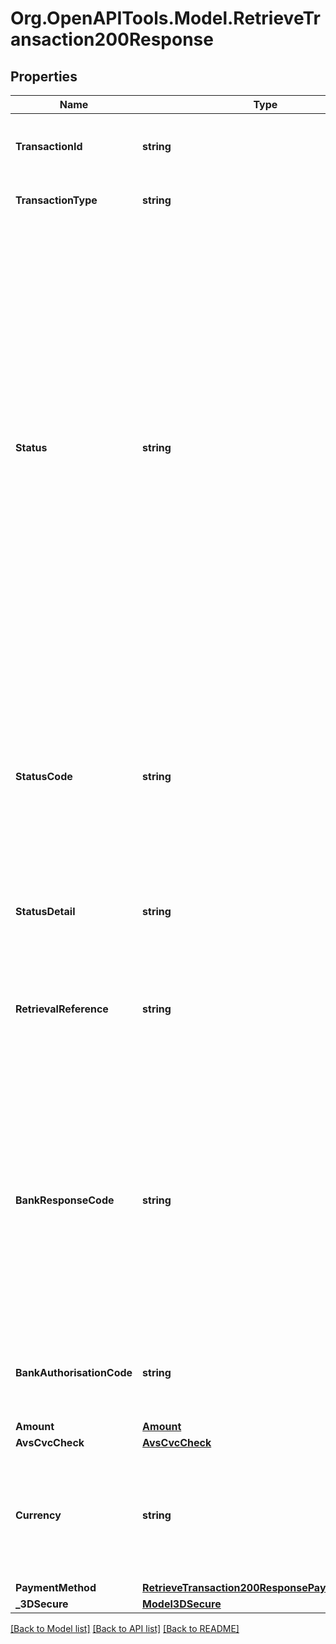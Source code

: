 # Org.OpenAPITools.Model.RetrieveTransaction200Response

## Properties

Name | Type | Description | Notes
------------ | ------------- | ------------- | -------------
**TransactionId** | **string** | Opayo&#39;s unique reference for this transaction. | [optional] 
**TransactionType** | **string** | The type of the transaction | [optional] 
**Status** | **string** | Result of transaction registration.  * &#x60;Ok Transaction&#x60; - request completed successfully.  * &#x60;NotAuthed&#x60; - Transaction request was not authorised by the bank.  * &#x60;Rejected&#x60; - Transaction rejected by your fraud rules.  * &#x60;Malformed&#x60; - Missing properties or badly formed body.  * &#x60;Invalid&#x60; - Invalid property values supplied.  * &#x60;Error&#x60; - An error occurred at Sage Pay.  | [optional] 
**StatusCode** | **string** | Code related to the &#x60;status&#x60; of the transaction. *Successfully authorised transactions will have the &#x60;statusCode&#x60; of &#x60;0000&#x60;. You can lookup any other status code on our [website](https://www.sagepay.co.uk/support/error-codes).*  | [optional] 
**StatusDetail** | **string** | A detailed reason for the &#x60;status&#x60; of the transaction. | [optional] 
**RetrievalReference** | **string** | Opayo&#39;s unique Authorisation Code for a successfully authorised transaction. Only present if &#x60;status&#x60; is &#x60;Ok&#x60;. | [optional] 
**BankResponseCode** | **string** | Also known as the decline code, these are codes that are specific to your merchant bank. Please contact them for a description of each code. *This is only returned for transaction type &#x60;Payment&#x60;*  | [optional] 
**BankAuthorisationCode** | **string** | The authorisation code returned from your merchant bank. | [optional] 
**Amount** | [**Amount**](Amount.md) |  | [optional] 
**AvsCvcCheck** | [**AvsCvcCheck**](AvsCvcCheck.md) |  | [optional] 
**Currency** | **string** | The currency of the &#x60;amount&#x60; in 3 letter [ISO 4217 format](http://en.wikipedia.org/wiki/ISO_4217). *This is only returned in GET requests* | [optional] 
**PaymentMethod** | [**RetrieveTransaction200ResponsePaymentMethod**](RetrieveTransaction200ResponsePaymentMethod.md) |  | [optional] 
**_3DSecure** | [**Model3DSecure**](Model3DSecure.md) |  | [optional] 

[[Back to Model list]](../README.md#documentation-for-models) [[Back to API list]](../README.md#documentation-for-api-endpoints) [[Back to README]](../README.md)

